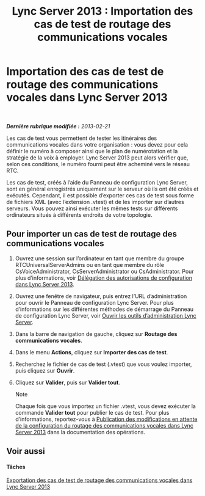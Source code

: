 ﻿---
title: 'Lync Server 2013 : Importation des cas de test de routage des communications vocales'
TOCTitle: Importation des cas de test de routage des communications vocales
ms:assetid: 6546e24c-9ad2-428b-92b2-63948ed0f884
ms:mtpsurl: https://technet.microsoft.com/fr-fr/library/Gg398460(v=OCS.15)
ms:contentKeyID: 49297428
ms.date: 05/20/2016
mtps_version: v=OCS.15
ms.translationtype: HT
---

# Importation des cas de test de routage des communications vocales dans Lync Server 2013

 

_**Dernière rubrique modifiée :** 2013-02-21_

Les cas de test vous permettent de tester les itinéraires des communications vocales dans votre organisation : vous devez pour cela définir le numéro à composer ainsi que le plan de numérotation et la stratégie de la voix à employer. Lync Server 2013 peut alors vérifier que, selon ces conditions, le numéro fourni peut être acheminé vers le réseau RTC.

Les cas de test, créés à l’aide du Panneau de configuration Lync Server, sont en général enregistrés uniquement sur le serveur où ils ont été créés et exécutés. Cependant, il est possible d’exporter ces cas de test sous forme de fichiers XML (avec l’extension .vtest) et de les importer sur d’autres serveurs. Vous pouvez ainsi exécuter les mêmes tests sur différents ordinateurs situés à différents endroits de votre topologie.

## Pour importer un cas de test de routage des communications vocales

1.  Ouvrez une session sur l’ordinateur en tant que membre du groupe RTCUniversalServerAdmins ou en tant que membre du rôle CsVoiceAdministrator, CsServerAdministrator ou CsAdministrator. Pour plus d’informations, voir [Délégation des autorisations de configuration dans Lync Server 2013](lync-server-2013-delegate-setup-permissions.md).

2.  Ouvrez une fenêtre de navigateur, puis entrez l’URL d’administration pour ouvrir le Panneau de configuration Lync Server. Pour plus d’informations sur les différentes méthodes de démarrage du Panneau de configuration Lync Server, voir [Ouvrir les outils d’administration Lync Server](lync-server-2013-open-lync-server-administrative-tools.md).

3.  Dans la barre de navigation de gauche, cliquez sur **Routage des communications vocales**.

4.  Dans le menu **Actions**, cliquez sur **Importer des cas de test**.

5.  Recherchez le fichier de cas de test (.vtest) que vous voulez importer, puis cliquez sur **Ouvrir**.

6.  Cliquez sur **Valider**, puis sur **Valider tout**.
    
    > [!NOTE]  
    > Chaque fois que vous importez un fichier .vtest, vous devez exécuter la commande <strong>Valider tout</strong> pour publier le cas de test. Pour plus d’informations, reportez-vous à <a href="lync-server-2013-publish-pending-changes-to-the-voice-routing-configuration.md">Publication des modifications en attente de la configuration du routage des communications vocales dans Lync Server 2013</a> dans la documentation des opérations.

## Voir aussi

#### Tâches

[Exportation des cas de test de routage des communications vocales dans Lync Server 2013](lync-server-2013-export-voice-routing-test-cases.md)

